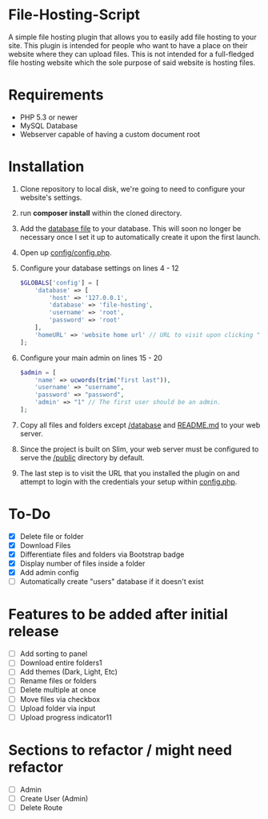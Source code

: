 # File-Hosting-Script

A simple file hosting plugin that allows you to easily add file hosting to your site. This plugin is intended for people who want to have a place on their website where they can upload files. This is not intended for a full-fledged file hosting website which the sole purpose of said website is hosting files.

# Requirements

* PHP 5.3 or newer
* MySQL Database 
* Webserver capable of having a custom document root

# Installation

1. Clone repository to local disk, we're going to need to configure your website's settings.
2. run **composer install** within the cloned directory.
3. Add the [database file](https://github.com/joe-scotto/file-hosting/blob/master/database/users.sql) to your database. This will soon no longer be necessary once I set it up to automatically create it upon the first launch.
4. Open up [config/config.php](https://github.com/joe-scotto/file-hosting/blob/master/config/config.php).
5. Configure your database settings on lines 4 - 12

    ```php
    $GLOBALS['config'] = [
        'database' => [
            'host' => '127.0.0.1',
            'database' => 'file-hosting',
            'username' => 'root',
            'password' => 'root'
        ],
        'homeURL' => 'website home url' // URL to visit upon clicking "back to home" 
    ];
    ```

6. Configure your main admin on lines 15 - 20

    ```php 
    $admin = [
        'name' => ucwords(trim("first last")),
        'username' => "username",
        'password' => "password",
        'admin' => "1" // The first user should be an admin. 
    ];
    ```

7. Copy all files and folders except [/database](https://github.com/joe-scotto/file-hosting/tree/master/database) and [README.md](https://github.com/joe-scotto/file-hosting/blob/master/README.md) to your web server. 
8. Since the project is built on Slim, your web server must be configured to serve the [/public](https://github.com/joe-scotto/file-hosting/tree/master/public) directory by default. 
9. The last step is to visit the URL that you installed the plugin on and attempt to login with the credentials your setup within [config.php](https://github.com/joe-scotto/file-hosting/tree/master/config/config.php).

# To-Do

- [x] Delete file or folder
- [x] Download Files
- [x] Differentiate files and folders via Bootstrap badge
- [x] Display number of files inside a folder
- [x] Add admin config
- [ ] Automatically create "users" database if it doesn't exist

# Features to be added after initial release

- [ ] Add sorting to panel
- [ ] Download entire folders1
- [ ] Add themes (Dark, Light, Etc)
- [ ] Rename files or folders
- [ ] Delete multiple at once
- [ ] Move files via checkbox
- [ ] Upload folder via input
- [ ] Upload progress indicator11

# Sections to refactor / might need refactor

- [ ] Admin
- [ ] Create User (Admin)
- [ ] Delete Route